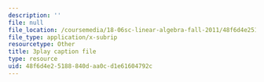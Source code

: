 ```yaml
---
description: ''
file: null
file_location: /coursemedia/18-06sc-linear-algebra-fall-2011/48f6d4e25188840daa0cd1e61604792c_pSbafxDHdgE.srt
file_type: application/x-subrip
resourcetype: Other
title: 3play caption file
type: resource
uid: 48f6d4e2-5188-840d-aa0c-d1e61604792c
---
```

